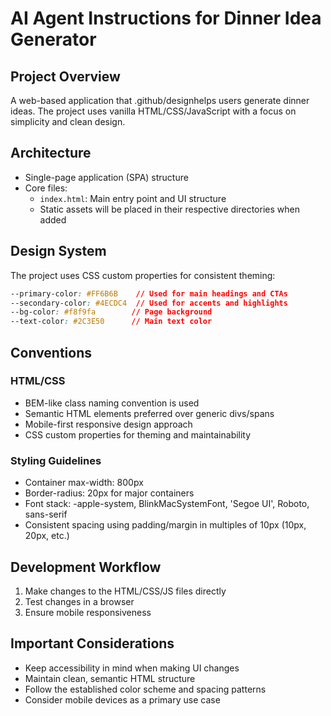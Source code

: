# AI Agent Instructions for Dinner Idea Generator

## Project Overview
A web-based application that .github/designhelps users generate dinner ideas. The project uses vanilla HTML/CSS/JavaScript with a focus on simplicity and clean design.

## Architecture
- Single-page application (SPA) structure
- Core files:
  - `index.html`: Main entry point and UI structure
  - Static assets will be placed in their respective directories when added

## Design System
The project uses CSS custom properties for consistent theming:
```css
--primary-color: #FF6B6B    // Used for main headings and CTAs
--secondary-color: #4ECDC4  // Used for accents and highlights
--bg-color: #f8f9fa        // Page background
--text-color: #2C3E50      // Main text color
```

## Conventions
### HTML/CSS
- BEM-like class naming convention is used
- Semantic HTML elements preferred over generic divs/spans
- Mobile-first responsive design approach
- CSS custom properties for theming and maintainability

### Styling Guidelines
- Container max-width: 800px
- Border-radius: 20px for major containers
- Font stack: -apple-system, BlinkMacSystemFont, 'Segoe UI', Roboto, sans-serif
- Consistent spacing using padding/margin in multiples of 10px (10px, 20px, etc.)

## Development Workflow
1. Make changes to the HTML/CSS/JS files directly
2. Test changes in a browser
3. Ensure mobile responsiveness

## Important Considerations
- Keep accessibility in mind when making UI changes
- Maintain clean, semantic HTML structure
- Follow the established color scheme and spacing patterns
- Consider mobile devices as a primary use case